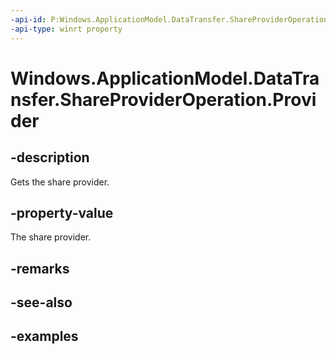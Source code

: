 ```yaml
---
-api-id: P:Windows.ApplicationModel.DataTransfer.ShareProviderOperation.Provider
-api-type: winrt property
---
```


<!-- Property syntax.
public ShareProvider Provider { get; }
-->

# Windows.ApplicationModel.DataTransfer.ShareProviderOperation.Provider

## -description
Gets the share provider.

## -property-value
The share provider.

## -remarks

## -see-also

## -examples

